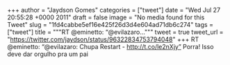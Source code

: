 
+++
author = "Jaydson Gomes"
categories = ["tweet"]
date = "Wed Jul 27 20:55:28 +0000 2011"
draft = false
image = "No media found for this Tweet"
slug = "1fd4cabbe5ef16e425f26d3d4e604ad71db6c274"
tags = ["tweet"]
title = """RT @eminetto: “@evilazaro..."""
tweet = true
tweet_url = "https://twitter.com/jaydson/status/96322834753794048"
+++
RT @eminetto: “@evilazaro: Chupa Restart - http://t.co/le2nXjy” Porra! Isso deve dar orgulho pra um pai
